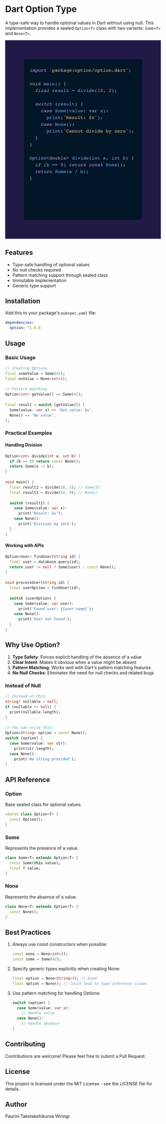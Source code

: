 # Dart Option Type

A type-safe way to handle optional values in Dart without using null. This implementation provides a sealed `Option<T>` class with two variants: `Some<T>` and `None<T>`.

![Option Type Pattern Example](doc/assets/example.png)

## Features

- Type-safe handling of optional values
- No null checks required
- Pattern matching support through sealed class
- Immutable implementation
- Generic type support

## Installation

Add this to your package's `pubspec.yaml` file:

```yaml
dependencies:
  option: ^1.0.0
```

## Usage

### Basic Usage

```dart
// Creating Options
final someValue = Some(42);
final noValue = None<int>();

// Pattern matching
Option<int> getValue() => Some(42);

final result = switch (getValue()) {
  Some(value: var x) => 'Got value: $x',
  None() => 'No value',
};
```

### Practical Examples

#### Handling Division

```dart
Option<int> divide(int a, int b) {
  if (b == 0) return const None();
  return Some(a ~/ b);
}

void main() {
  final result1 = divide(10, 2); // Some(5)
  final result2 = divide(10, 0); // None()
  
  switch (result1) {
    case Some(value: var x):
      print('Result: $x');
    case None():
      print('Division by zero');
  }
}
```

#### Working with APIs

```dart
Option<User> findUser(String id) {
  final user = database.query(id);
  return user != null ? Some(user) : const None();
}

void processUser(String id) {
  final userOption = findUser(id);
  
  switch (userOption) {
    case Some(value: var user):
      print('Found user: ${user.name}');
    case None():
      print('User not found');
  }
}
```

## Why Use Option?

1. **Type Safety**: Forces explicit handling of the absence of a value
2. **Clear Intent**: Makes it obvious when a value might be absent
3. **Pattern Matching**: Works well with Dart's pattern matching features
4. **No Null Checks**: Eliminates the need for null checks and related bugs

### Instead of Null

```dart
// Instead of this:
String? nullable = null;
if (nullable != null) {
  print(nullable.length);
}

// You can write this:
Option<String> option = const None();
switch (option) {
  case Some(value: var str):
    print(str.length);
  case None():
    print('No string provided');
}
```

## API Reference

### Option<T>

Base sealed class for optional values.

```dart
sealed class Option<T> {
  const Option();
}
```

### Some<T>

Represents the presence of a value.

```dart
class Some<T> extends Option<T> {
  const Some(this.value);
  final T value;
}
```

### None<T>

Represents the absence of a value.

```dart
class None<T> extends Option<T> {
  const None();
}
```

## Best Practices

1. Always use const constructors when possible:
   ```dart
   const none = None<int>();
   const some = Some(42);
   ```

2. Specify generic types explicitly when creating None:
   ```dart
   final option = None<String>(); // Good
   final option = None(); // Could lead to type inference issues
   ```

3. Use pattern matching for handling Options:
   ```dart
   switch (option) {
     case Some(value: var x):
       // Handle value
     case None():
       // Handle absence
   }
   ```

## Contributing

Contributions are welcome! Please feel free to submit a Pull Request.

## License

This project is licensed under the MIT License - see the LICENSE file for details.


## Author

Paurini Taketakehikuroa Wiringi
